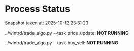 # Process Status

Snapshot taken at: 2025-10-12 23:31:23

../wintrd/trade_algo.py --task price_update: **NOT RUNNING**

../wintrd/trade_algo.py --task buy_sell: **NOT RUNNING**

